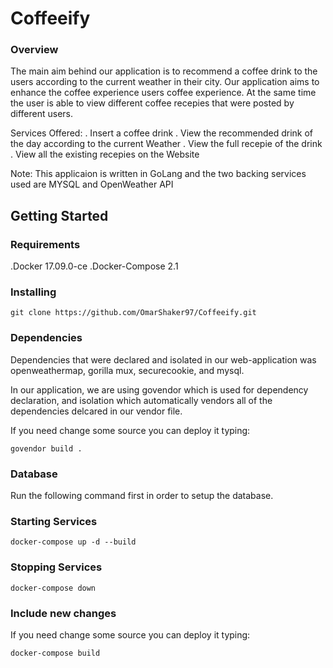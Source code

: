 # Coffeeify

### Overview
The main aim behind our application is to recommend a coffee drink to the users according to the current weather in their city. Our application aims
to enhance the coffee experience users coffee experience. At the same time the user is able to view different coffee recepies that were posted by different users.

Services Offered:
. Insert a coffee drink
. View the recommended drink of the day according to the current Weather
. View the full recepie of the drink
. View all the existing recepies on the Website


Note: This applicaion is written in GoLang and the two backing services used are MYSQL and OpenWeather API

## Getting Started

### Requirements 
.Docker 17.09.0-ce
.Docker-Compose 2.1

### Installing

```git clone https://github.com/OmarShaker97/Coffeeify.git```

### Dependencies

Dependencies that were declared and isolated in our web-application was openweathermap, gorilla mux, securecookie, and mysql.

In our application, we are using govendor which is used for dependency declaration, and isolation which automatically vendors all of the dependencies delcared in our vendor file.

If you need change some source you can deploy it typing:

```govendor build .```

### Database
Run the following command first in order to setup the database.
``` ```

### Starting Services

```docker-compose up -d --build```

### Stopping Services

```docker-compose down```

### Include new changes

If you need change some source you can deploy it typing:

```docker-compose build```

